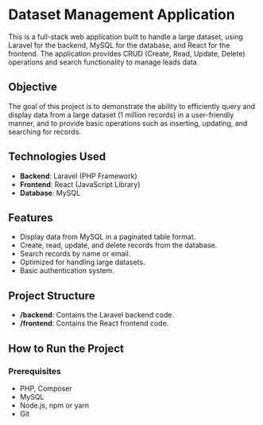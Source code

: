 # Dataset Management Application

This is a full-stack web application built to handle a large dataset, using Laravel for the backend, MySQL for the database, and React for the frontend. The application provides CRUD (Create, Read, Update, Delete) operations and search functionality to manage leads data.

## Objective
The goal of this project is to demonstrate the ability to efficiently query and display data from a large dataset (1 million records) in a user-friendly manner, and to provide basic operations such as inserting, updating, and searching for records.

## Technologies Used
- **Backend**: Laravel (PHP Framework)
- **Frontend**: React (JavaScript Library)
- **Database**: MySQL

## Features
- Display data from MySQL in a paginated table format.
- Create, read, update, and delete records from the database.
- Search records by name or email.
- Optimized for handling large datasets.
- Basic authentication system.
  
## Project Structure
- **/backend**: Contains the Laravel backend code.
- **/frontend**: Contains the React frontend code.

## How to Run the Project

### Prerequisites
- PHP, Composer
- MySQL
- Node.js, npm or yarn
- Git
